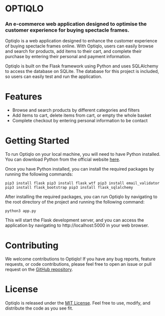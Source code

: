 
# OPTIQLO
### An e-commerce web application designed to optimise the customer experience for buying spectacle frames.

Optiqlo is a web application designed to enhance the customer experience of buying spectacle frames online. With Optiqlo, users can easily browse and search for products, add items to their cart, and complete their purchase by entering their personal and payment information.

Optiqlo is built on the Flask framework using Python and uses SQLAlchemy to access the database on SQLite. The database for this project is included, so users can easily test and run the application.

# Features
* Browse and search products by different categories and filters
* Add items to cart, delete items from cart, or empty the whole basket
* Complete checkout by entering personal information to be contact

# Getting Started
To run Optiqlo on your local machine, you will need to have Python installed. You can download Python from the official website [here](https://www.python.org/downloads/).

Once you have Python installed, you can install the required packages by running the following commands:

``pip3 install flask
pip3 install flask_wtf
pip3 install email_validator
pip3 install flask_bootstrap
pip3 install flask_sqlalchemy``

After installing the required packages, you can run Optiqlo by navigating to the root directory of the project and running the following command:

``python3 app.py``

This will start the Flask development server, and you can access the application by navigating to http://localhost:5000 in your web browser.

# Contributing
We welcome contributions to Optiqlo! If you have any bug reports, feature requests, or code contributions, please feel free to open an issue or pull request on the [GitHub repository](https://github.com/cinnamonscript/optiqlo/).

# License
Optiqlo is released under the [MIT License](https://opensource.org/license/mit/). Feel free to use, modify, and distribute the code as you see fit.

